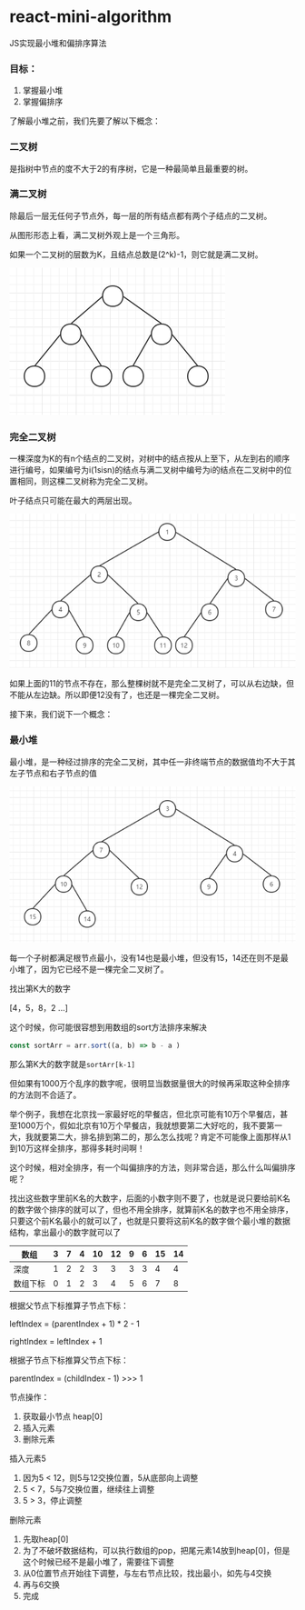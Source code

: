 # react-mini-algorithm
JS实现最小堆和偏排序算法

### 目标：

1. 掌握最小堆
2. 掌握偏排序

了解最小堆之前，我们先要了解以下概念：

### 二叉树

是指树中节点的度不大于2的有序树，它是一种最简单且最重要的树。

### 满二叉树

除最后一层无任何子节点外，每一层的所有结点都有两个子结点的二叉树。

从图形形态上看，满二叉树外观上是一个三角形。

如果一个二叉树的层数为K，且结点总数是(2^k)-1，则它就是满二叉树。

 ![](./md/full-binary-tree.png)



### 完全二叉树

一棵深度为K的有n个结点的二叉树，对树中的结点按从上至下，从左到右的顺序进行编号，如果编号为i(1sisn)的结点与满二叉树中编号为i的结点在二叉树中的位置相同，则这棵二叉树称为完全二叉树。

叶子结点只可能在最大的两层出现。

 ![](./md/complete-binary-tree.png)

如果上面的11的节点不存在，那么整棵树就不是完全二叉树了，可以从右边缺，但不能从左边缺。所以即便12没有了，也还是一棵完全二叉树。



接下来，我们说下一个概念：

### 最小堆

最小堆，是一种经过排序的完全二叉树，其中任一非终端节点的数据值均不大于其左子节点和右子节点的值

 ![](./md/Min-Heap.png)

每一个子树都满足根节点最小，没有14也是最小堆，但没有15，14还在则不是最小堆了，因为它已经不是一棵完全二叉树了。



找出第K大的数字

[4，5，8，2 ...]

这个时候，你可能很容想到用数组的sort方法排序来解决

```javascript
const sortArr = arr.sort((a, b) => b - a )
```

那么第K大的数字就是`sortArr[k-1]`

但如果有1000万个乱序的数字呢，很明显当数据量很大的时候再采取这种全排序的方法则不合适了。

举个例子，我想在北京找一家最好吃的早餐店，但北京可能有10万个早餐店，甚至1000万个，假如北京有10万个早餐店，我就想要第二大好吃的，我不要第一大，我就要第二大，排名排到第二的，那么怎么找呢？肯定不可能像上面那样从1到10万这样全排序，那得多耗时间啊！

这个时候，相对全排序，有一个叫偏排序的方法，则非常合适，那么什么叫偏排序呢？

找出这些数字里前K名的大数字，后面的小数字则不要了，也就是说只要给前K名的数字做个排序的就可以了，但也不用全排序，就算前K名的数字也不用全排序，只要这个前K名最小的就可以了，也就是只要将这前K名的数字做个最小堆的数据结构，拿出最小的数字就可以了




| 数组     | 3    | 7    | 4    | 10   | 12   | 9    | 6    | 15   | 14   |
| -------- | ---- | ---- | ---- | ---- | ---- | ---- | ---- | ---- | ---- |
| 深度     | 1    | 2    | 2    | 3    | 3    | 3    | 3    | 4    | 4    |
| 数组下标 | 0    | 1    | 2    | 3    | 4    | 5    | 6    | 7    | 8    |



根据父节点下标推算子节点下标：

leftIndex = (parentIndex + 1) * 2 - 1

rightIndex = leftIndex + 1



根据子节点下标推算父节点下标：

parentIndex = (childIndex - 1) >>> 1



节点操作：

1. 获取最小节点 heap[0]
2. 插入元素
3. 删除元素



插入元素5

1. 因为5 < 12，则5与12交换位置，5从底部向上调整
2. 5 < 7，5与7交换位置，继续往上调整
3. 5 > 3，停止调整

删除元素

1. 先取heap[0]
2. 为了不破坏数据结构，可以执行数组的pop，把尾元素14放到heap[0]，但是这个时候已经不是最小堆了，需要往下调整
3. 从0位置节点开始往下调整，与左右节点比较，找出最小，如先与4交换
4. 再与6交换
5. 完成





